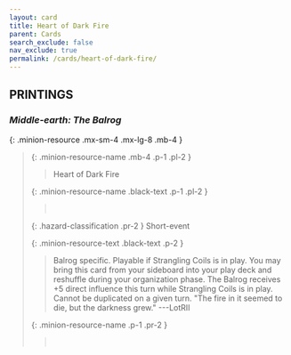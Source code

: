 ```yaml
---
layout: card
title: Heart of Dark Fire
parent: Cards
search_exclude: false
nav_exclude: true
permalink: /cards/heart-of-dark-fire/
---
```


## PRINTINGS


### _Middle-earth: The Balrog_

{: .minion-resource .mx-sm-4 .mx-lg-8 .mb-4 }
> {: .minion-resource-name .mb-4 .p-1 .pl-2 }
> > <div class="hazard-mp"></div>
> > <div class="card-name">Heart of Dark Fire</div>
>
> {: .minion-resource-name .black-text .p-1 .pl-2 }
> > &nbsp;
>
> {: .hazard-classification .pr-2 }
> Short-event
>
> {: .minion-resource-text .black-text .p-2 }
> > Balrog specific. Playable if Strangling Coils is in play. You may bring this card from your sideboard into your play deck and reshuffle during your organization phase. The Balrog receives +5 direct influence this turn while Strangling Coils is in play. Cannot be duplicated on a given turn.   "The fire in it seemed to die, but the darkness grew." ---LotRII 
> 
> {: .minion-resource-name .p-1 .pr-2 }
> > <div class="card-shield"></div>
> > <div class="card-corruption-white">&nbsp;</div>
